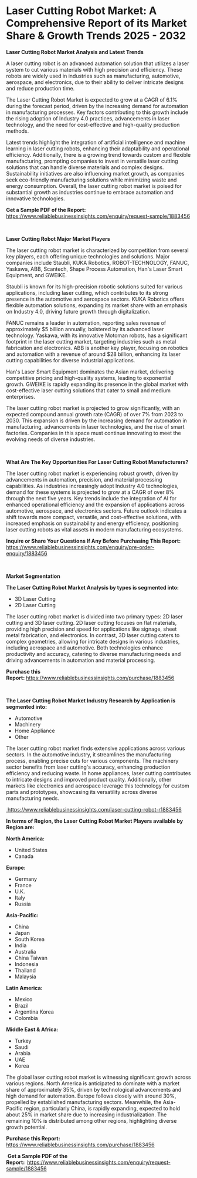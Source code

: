 <p><h1>Laser Cutting Robot Market: A Comprehensive Report of its Market Share & Growth Trends 2025 - 2032</h1></p><p><strong>Laser Cutting Robot Market Analysis and Latest Trends</strong></p>
<p><p>A laser cutting robot is an advanced automation solution that utilizes a laser system to cut various materials with high precision and efficiency. These robots are widely used in industries such as manufacturing, automotive, aerospace, and electronics, due to their ability to deliver intricate designs and reduce production time. </p><p>The Laser Cutting Robot Market is expected to grow at a CAGR of 6.1% during the forecast period, driven by the increasing demand for automation in manufacturing processes. Key factors contributing to this growth include the rising adoption of Industry 4.0 practices, advancements in laser technology, and the need for cost-effective and high-quality production methods. </p><p>Latest trends highlight the integration of artificial intelligence and machine learning in laser cutting robots, enhancing their adaptability and operational efficiency. Additionally, there is a growing trend towards custom and flexible manufacturing, prompting companies to invest in versatile laser cutting solutions that can handle diverse materials and complex designs. Sustainability initiatives are also influencing market growth, as companies seek eco-friendly manufacturing solutions while minimizing waste and energy consumption. Overall, the laser cutting robot market is poised for substantial growth as industries continue to embrace automation and innovative technologies.</p></p>
<p><strong>Get a Sample PDF of the Report:&nbsp;</strong> <a href="https://www.reliablebusinessinsights.com/enquiry/request-sample/1883456?utm_campaign=60&utm_medium=2&utm_source=Github&utm_content=ia&utm_term=16042025&utm_id=laser-cutting-robot">https://www.reliablebusinessinsights.com/enquiry/request-sample/1883456</a></p>
<p>&nbsp;</p>
<p><strong>Laser Cutting Robot Major Market Players</strong></p>
<p><p>The laser cutting robot market is characterized by competition from several key players, each offering unique technologies and solutions. Major companies include Staubli, KUKA Robotics, ROBOT-TECHNOLOGY, FANUC, Yaskawa, ABB, Scantech, Shape Process Automation, Han's Laser Smart Equipment, and GWEIKE. </p><p>Staubli is known for its high-precision robotic solutions suited for various applications, including laser cutting, which contributes to its strong presence in the automotive and aerospace sectors. KUKA Robotics offers flexible automation solutions, expanding its market share with an emphasis on Industry 4.0, driving future growth through digitalization.</p><p>FANUC remains a leader in automation, reporting sales revenue of approximately $5 billion annually, bolstered by its advanced laser technology. Yaskawa, with its innovative Motoman robots, has a significant footprint in the laser cutting market, targeting industries such as metal fabrication and electronics. ABB is another key player, focusing on robotics and automation with a revenue of around $28 billion, enhancing its laser cutting capabilities for diverse industrial applications.</p><p>Han's Laser Smart Equipment dominates the Asian market, delivering competitive pricing and high-quality systems, leading to exponential growth. GWEIKE is rapidly expanding its presence in the global market with cost-effective laser cutting solutions that cater to small and medium enterprises.</p><p>The laser cutting robot market is projected to grow significantly, with an expected compound annual growth rate (CAGR) of over 7% from 2023 to 2030. This expansion is driven by the increasing demand for automation in manufacturing, advancements in laser technologies, and the rise of smart factories. Companies in this space must continue innovating to meet the evolving needs of diverse industries.</p></p>
<p>&nbsp;</p>
<p><strong>What Are The Key Opportunities For Laser Cutting Robot Manufacturers?</strong></p>
<p><p>The laser cutting robot market is experiencing robust growth, driven by advancements in automation, precision, and material processing capabilities. As industries increasingly adopt Industry 4.0 technologies, demand for these systems is projected to grow at a CAGR of over 8% through the next five years. Key trends include the integration of AI for enhanced operational efficiency and the expansion of applications across automotive, aerospace, and electronics sectors. Future outlook indicates a shift towards more compact, versatile, and cost-effective solutions, with increased emphasis on sustainability and energy efficiency, positioning laser cutting robots as vital assets in modern manufacturing ecosystems.</p></p>
<p><strong>Inquire or Share Your Questions If Any Before Purchasing This Report:</strong> <a href="https://www.reliablebusinessinsights.com/enquiry/pre-order-enquiry/1883456?utm_campaign=60&utm_medium=2&utm_source=Github&utm_content=ia&utm_term=16042025&utm_id=laser-cutting-robot">https://www.reliablebusinessinsights.com/enquiry/pre-order-enquiry/1883456</a></p>
<p>&nbsp;</p>
<p><strong>Market Segmentation</strong></p>
<p><strong>The Laser Cutting Robot Market Analysis by types is segmented into:</strong></p>
<p><ul><li>3D Laser Cutting</li><li>2D Laser Cutting</li></ul></p>
<p><p>The laser cutting robot market is divided into two primary types: 2D laser cutting and 3D laser cutting. 2D laser cutting focuses on flat materials, providing high precision and speed for applications like signage, sheet metal fabrication, and electronics. In contrast, 3D laser cutting caters to complex geometries, allowing for intricate designs in various industries, including aerospace and automotive. Both technologies enhance productivity and accuracy, catering to diverse manufacturing needs and driving advancements in automation and material processing.</p></p>
<p><strong>Purchase this Report:&nbsp;</strong><a href="https://www.reliablebusinessinsights.com/purchase/1883456?utm_campaign=60&utm_medium=2&utm_source=Github&utm_content=ia&utm_term=16042025&utm_id=laser-cutting-robot">https://www.reliablebusinessinsights.com/purchase/1883456</a></p>
<p>&nbsp;</p>
<p><strong>The Laser Cutting Robot Market Industry Research by Application is segmented into:</strong></p>
<p><ul><li>Automotive</li><li>Machinery</li><li>Home Appliance</li><li>Other</li></ul></p>
<p><p>The laser cutting robot market finds extensive applications across various sectors. In the automotive industry, it streamlines the manufacturing process, enabling precise cuts for various components. The machinery sector benefits from laser cutting's accuracy, enhancing production efficiency and reducing waste. In home appliances, laser cutting contributes to intricate designs and improved product quality. Additionally, other markets like electronics and aerospace leverage this technology for custom parts and prototypes, showcasing its versatility across diverse manufacturing needs.</p></p>
<p><a href="https://www.reliablebusinessinsights.com/laser-cutting-robot-r1883456?utm_campaign=60&utm_medium=2&utm_source=Github&utm_content=ia&utm_term=16042025&utm_id=laser-cutting-robot">&nbsp;https://www.reliablebusinessinsights.com/laser-cutting-robot-r1883456</a></p>
<p><strong>In terms of Region, the Laser Cutting Robot Market Players available by Region are:</strong></p>
<p>
    <p> <strong> North America: </strong>
        <ul>
            <li>United States</li>
            <li>Canada</li>
        </ul>
        </p> 
    <p> <strong> Europe: </strong>
        <ul>
            <li>Germany</li>
            <li>France</li>
            <li>U.K.</li>
            <li>Italy</li>
            <li>Russia</li>
        </ul>
        </p> 
    <p> <strong> Asia-Pacific: </strong>
        <ul>
            <li>China</li>
            <li>Japan</li>
            <li>South Korea</li>
            <li>India</li>
            <li>Australia</li>
            <li>China Taiwan</li>
            <li>Indonesia</li>
            <li>Thailand</li>
            <li>Malaysia</li>
        </ul>
        </p> 
    <p> <strong> Latin America: </strong>
        <ul>
            <li>Mexico</li>
            <li>Brazil</li>
            <li>Argentina Korea</li>
            <li>Colombia</li>
        </ul>
        </p> 
    <p> <strong> Middle East & Africa: </strong>
        <ul>
            <li>Turkey</li>
            <li>Saudi</li>
            <li>Arabia</li>
            <li>UAE</li>
            <li>Korea</li>
        </ul>
    </p>
    </p>
<p><p>The global laser cutting robot market is witnessing significant growth across various regions. North America is anticipated to dominate with a market share of approximately 35%, driven by technological advancements and high demand for automation. Europe follows closely with around 30%, propelled by established manufacturing sectors. Meanwhile, the Asia-Pacific region, particularly China, is rapidly expanding, expected to hold about 25% in market share due to increasing industrialization. The remaining 10% is distributed among other regions, highlighting diverse growth potential.</p></p>
<p><strong>Purchase this Report: </strong><a href="https://www.reliablebusinessinsights.com/purchase/1883456?utm_campaign=60&utm_medium=2&utm_source=Github&utm_content=ia&utm_term=16042025&utm_id=laser-cutting-robot">https://www.reliablebusinessinsights.com/purchase/1883456</a></p>
<p>&nbsp;<strong>Get a Sample PDF of the Report:&nbsp;&nbsp;</strong><a href="https://www.reliablebusinessinsights.com/enquiry/request-sample/1883456?utm_campaign=60&utm_medium=2&utm_source=Github&utm_content=ia&utm_term=16042025&utm_id=laser-cutting-robot">https://www.reliablebusinessinsights.com/enquiry/request-sample/1883456</a></p>
<p><strong></strong></p>
<p><p></p><p></p><p></p></p>